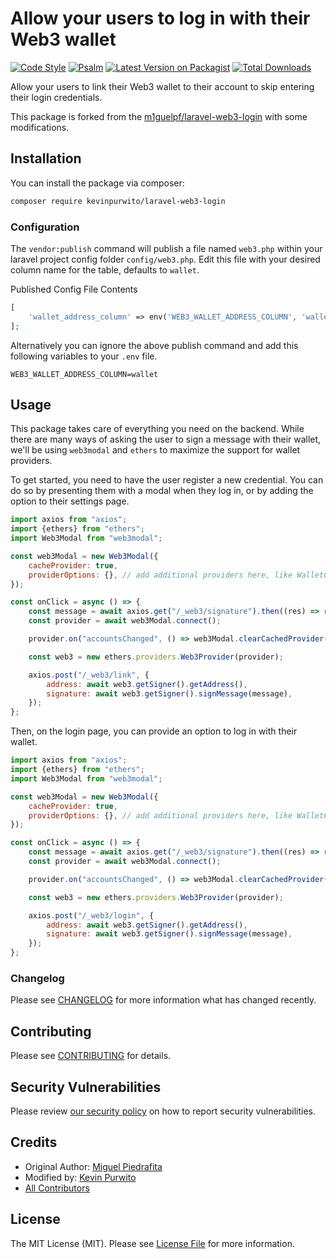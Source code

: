 # Allow your users to log in with their Web3 wallet

[![Code Style](https://github.com/kevinpurwito/laravel-web3-login/actions/workflows/php-cs-fixer.yml/badge.svg?branch=main)](https://github.com/kevinpurwito/laravel-web3-login/actions/workflows/php-cs-fixer.yml)
[![Psalm](https://github.com/kevinpurwito/laravel-web3-login/actions/workflows/psalm.yml/badge.svg?branch=main)](https://github.com/kevinpurwito/laravel-web3-login/actions/workflows/psalm.yml)
[![Latest Version on Packagist](https://img.shields.io/packagist/v/kevinpurwito/laravel-web3-login.svg?style=flat-square)](https://packagist.org/packages/kevinpurwito/laravel-web3-login)
[![Total Downloads](https://img.shields.io/packagist/dt/kevinpurwito/laravel-web3-login.svg?style=flat-square)](https://packagist.org/packages/kevinpurwito/laravel-web3-login)

Allow your users to link their Web3 wallet to their account to skip entering their login credentials.

This package is forked from the [m1guelpf/laravel-web3-login](https://github.com/m1guelpf/laravel-web3-login)
with some modifications.

## Installation

You can install the package via composer:

```bash
composer require kevinpurwito/laravel-web3-login
```

### Configuration

The `vendor:publish` command will publish a file named `web3.php` within your laravel project config
folder `config/web3.php`. Edit this file with your desired column name for the table, defaults to `wallet`.

Published Config File Contents

```php
[
    'wallet_address_column' => env('WEB3_WALLET_ADDRESS_COLUMN', 'wallet'),
];
```

Alternatively you can ignore the above publish command and add this following variables to your `.env` file.

```text
WEB3_WALLET_ADDRESS_COLUMN=wallet
```


## Usage

This package takes care of everything you need on the backend. While there are many ways of asking the user to sign a
message with their wallet, we'll be using `web3modal` and `ethers` to maximize the support for wallet providers.

To get started, you need to have the user register a new credential. You can do so by presenting them with a modal when
they log in, or by adding the option to their settings page.

```js
import axios from "axios";
import {ethers} from "ethers";
import Web3Modal from "web3modal";

const web3Modal = new Web3Modal({
	cacheProvider: true,
	providerOptions: {}, // add additional providers here, like WalletConnect, Coinbase Wallet, etc.
});

const onClick = async () => {
	const message = await axios.get("/_web3/signature").then((res) => res.data);
	const provider = await web3Modal.connect();

	provider.on("accountsChanged", () => web3Modal.clearCachedProvider());

	const web3 = new ethers.providers.Web3Provider(provider);

	axios.post("/_web3/link", {
		address: await web3.getSigner().getAddress(),
		signature: await web3.getSigner().signMessage(message),
	});
};
```

Then, on the login page, you can provide an option to log in with their wallet.

```js
import axios from "axios";
import {ethers} from "ethers";
import Web3Modal from "web3modal";

const web3Modal = new Web3Modal({
	cacheProvider: true,
	providerOptions: {}, // add additional providers here, like WalletConnect, Coinbase Wallet, etc.
});

const onClick = async () => {
	const message = await axios.get("/_web3/signature").then((res) => res.data);
	const provider = await web3Modal.connect();

	provider.on("accountsChanged", () => web3Modal.clearCachedProvider());

	const web3 = new ethers.providers.Web3Provider(provider);

	axios.post("/_web3/login", {
		address: await web3.getSigner().getAddress(),
		signature: await web3.getSigner().signMessage(message),
	});
};
```

### Changelog

Please see [CHANGELOG](CHANGELOG.md) for more information what has changed recently.

## Contributing

Please see [CONTRIBUTING](.github/CONTRIBUTING.md) for details.

## Security Vulnerabilities

Please review [our security policy](.github/SECURITY.md) on how to report security vulnerabilities.

## Credits

- Original Author: [Miguel Piedrafita](https://github.com/m1guelpf)
- Modified by: [Kevin Purwito](https://github.com/kevinpurwito)
- [All Contributors](../../contributors)

## License

The MIT License (MIT). Please see [License File](LICENSE.md) for more information.
